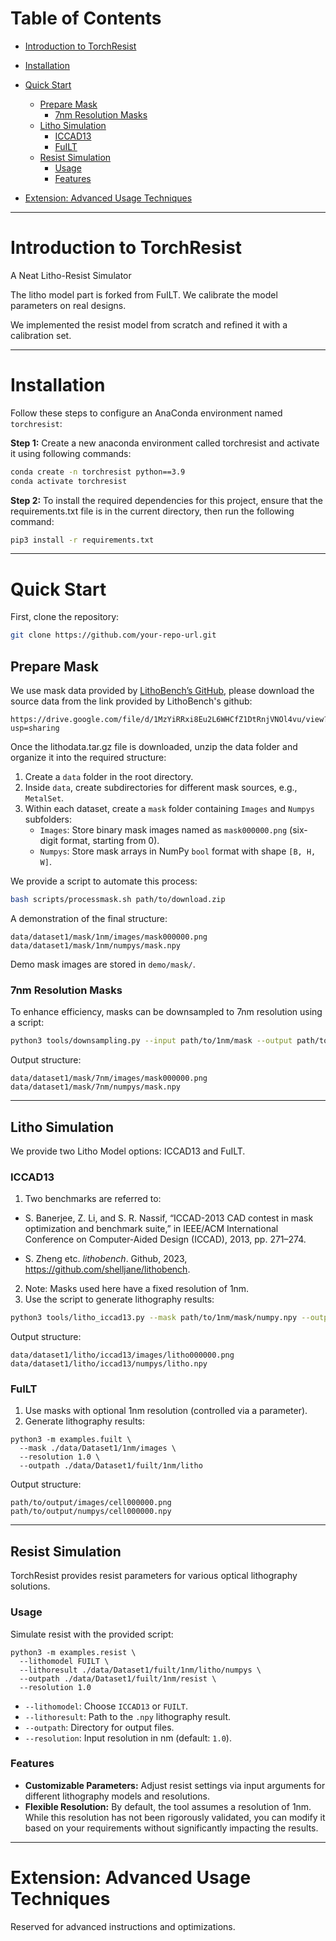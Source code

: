 # Table of Contents

- [Introduction to TorchResist](#introduction-to-torchresist)
- [Installation](#installation)
- [Quick Start](#quick-start)
  - [Prepare Mask](#prepare-mask)
    - [7nm Resolution Masks](#7nm-resolution-masks)
  - [Litho Simulation](#litho-simulation)
    - [ICCAD13](#iccad13)
    - [FuILT](#fuilt)
    <!-- - [Potential Third Option](#potential-third-option) -->
  - [Resist Simulation](#resist-simulation)
    - [Usage](#usage)
    - [Features](#features)

- [Extension: Advanced Usage Techniques](#extension-advanced-usage-techniques)

---

# Introduction to TorchResist
A Neat Litho-Resist Simulator

The litho model part is forked from FuILT. We calibrate the model parameters on real designs.

We implemented the resist model from scratch and refined it with a calibration set.

---

# Installation

Follow these steps to configure an AnaConda environment named `torchresist`:

**Step 1:** Create a new anaconda environment called torchresist and activate it using following commands:

```bash
conda create -n torchresist python==3.9
conda activate torchresist
```

**Step 2:** To install the required dependencies for this project, ensure that the requirements.txt file is in the current directory, then run the following command:

```bash
pip3 install -r requirements.txt
```

---

# Quick Start

First, clone the repository:

```bash
git clone https://github.com/your-repo-url.git
```

## Prepare Mask

We use mask data provided by [LithoBench’s GitHub](https://github.com/shelljane/lithobench), please download the source data from the link provided by LithoBench's github:

``` 
https://drive.google.com/file/d/1MzYiRRxi8Eu2L6WHCfZ1DtRnjVNOl4vu/view?usp=sharing
```

Once the lithodata.tar.gz file is downloaded, unzip the data folder and organize it into the required structure:

1. Create a `data` folder in the root directory.
2. Inside `data`, create subdirectories for different mask sources, e.g., `MetalSet`.
3. Within each dataset, create a `mask` folder containing `Images` and `Numpys` subfolders:
   - `Images`: Store binary mask images named as `mask000000.png` (six-digit format, starting from 0).
   - `Numpys`: Store mask arrays in NumPy `bool` format with shape `[B, H, W]`.

We provide a script to automate this process:

```bash
bash scripts/processmask.sh path/to/download.zip
```

A demonstration of the final structure:

```
data/dataset1/mask/1nm/images/mask000000.png
data/dataset1/mask/1nm/numpys/mask.npy
```

Demo mask images are stored in `demo/mask/`.

### 7nm Resolution Masks

To enhance efficiency, masks can be downsampled to 7nm resolution using a script:

```bash
python3 tools/downsampling.py --input path/to/1nm/mask --output path/to/7nm/mask
```

Output structure:

```
data/dataset1/mask/7nm/images/mask000000.png
data/dataset1/mask/7nm/numpys/mask.npy
```

---

## Litho Simulation

We provide two Litho Model options: ICCAD13 and FuILT.

### ICCAD13

1. Two benchmarks are referred to:
   
- S. Banerjee, Z. Li, and S. R. Nassif, “ICCAD-2013 CAD contest in mask optimization and benchmark suite,” in IEEE/ACM International Conference on Computer-Aided Design (ICCAD), 2013, pp. 271–274.

- S. Zheng etc. *lithobench*. Github, 2023, https://github.com/shelljane/lithobench.

2. Note: Masks used here have a fixed resolution of 1nm.
3. Use the script to generate lithography results:

```bash
python3 tools/litho_iccad13.py --mask path/to/1nm/mask/numpy.npy --outpath path/to/output
```

Output structure:

```
data/dataset1/litho/iccad13/images/litho000000.png
data/dataset1/litho/iccad13/numpys/litho.npy
```

### FuILT

1. Use masks with optional 1nm resolution (controlled via a parameter).
2. Generate lithography results:

```
python3 -m examples.fuilt \
  --mask ./data/Dataset1/1nm/images \
  --resolution 1.0 \
  --outpath ./data/Dataset1/fuilt/1nm/litho
```

Output structure:

```
path/to/output/images/cell000000.png
path/to/output/numpys/cell000000.npy
```

<!-- ### Potential Third Option

**Reserved for future updates.**

Demo results are stored in `demo/litho/ICCAD13/` and `demo/litho/FuILT/`. -->

---

## Resist Simulation

TorchResist provides resist parameters for various optical lithography solutions.

### Usage

Simulate resist with the provided script:

```
python3 -m examples.resist \
  --lithomodel FUILT \
  --lithoresult ./data/Dataset1/fuilt/1nm/litho/numpys \
  --outpath ./data/Dataset1/fuilt/1nm/resist \
  --resolution 1.0
```

- `--lithomodel`: Choose `ICCAD13` or `FUILT`.
- `--lithoresult`: Path to the `.npy` lithography result.
- `--outpath`: Directory for output files.
- `--resolution`: Input resolution in nm (default: `1.0`).

### Features

- **Customizable Parameters:** Adjust resist settings via input arguments for different lithography models and resolutions.
- **Flexible Resolution:** By default, the tool assumes a resolution of 1nm. While this resolution has not been rigorously validated, you can modify it based on your requirements without significantly impacting the results.



---


# Extension: Advanced Usage Techniques

Reserved for advanced instructions and optimizations.

